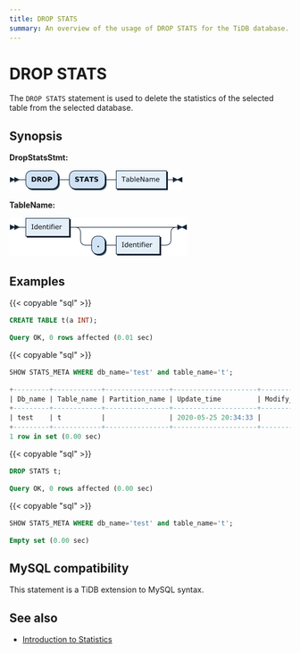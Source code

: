 ```yaml
---
title: DROP STATS
summary: An overview of the usage of DROP STATS for the TiDB database.
---
```


# DROP STATS

The `DROP STATS` statement is used to delete the statistics of the selected table from the selected database.

## Synopsis

**DropStatsStmt:**

![DropTableStmt](/media/sqlgram/DropStatsStmt.png)

**TableName:**

![TableName](/media/sqlgram/TableName.png)

## Examples

{{< copyable "sql" >}}

```sql
CREATE TABLE t(a INT);
```

```sql
Query OK, 0 rows affected (0.01 sec)
```

{{< copyable "sql" >}}

```sql
SHOW STATS_META WHERE db_name='test' and table_name='t';
```

```sql
+---------+------------+----------------+---------------------+--------------+-----------+
| Db_name | Table_name | Partition_name | Update_time         | Modify_count | Row_count |
+---------+------------+----------------+---------------------+--------------+-----------+
| test    | t          |                | 2020-05-25 20:34:33 |            0 |         0 |
+---------+------------+----------------+---------------------+--------------+-----------+
1 row in set (0.00 sec)
```

{{< copyable "sql" >}}

```sql
DROP STATS t;
```

```sql
Query OK, 0 rows affected (0.00 sec)
```

{{< copyable "sql" >}}

```sql
SHOW STATS_META WHERE db_name='test' and table_name='t';
```

```sql
Empty set (0.00 sec)
```

## MySQL compatibility

This statement is a TiDB extension to MySQL syntax.

## See also

* [Introduction to Statistics](/statistics.md)
